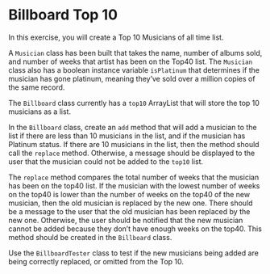 # Billboard Top 10
In this exercise, you will create a Top 10 Musicians of all time list.

A `Musician` class has been built that takes the name, number of albums sold, and number of weeks that artist has been on the Top40 list. The `Musician` class also has a boolean instance variable `isPlatinum` that determines if the musician has gone platinum, meaning they’ve sold over a million copies of the same record.

The `Billboard` class currently has a `top10` ArrayList that will store the top 10 musicians as a list.

In the `Billboard` class, create an `add` method that will add a musician to the list if there are less than 10 musicians in the list, and if the musician has Platinum status. If there are 10 musicians in the list, then the method should call the `replace` method. Otherwise, a message should be displayed to the user that the musician could not be added to the `top10` list.

The `replace` method compares the total number of weeks that the musician has been on the top40 list. If the musician with the lowest number of weeks on the top40 is lower than the number of weeks on the top40 of the new musician, then the old musician is replaced by the new one. There should be a message to the user that the old musician has been replaced by the new one. Otherwise, the user should be notified that the new musician cannot be added because they don’t have enough weeks on the top40. This method should be created in the `Billboard` class.

Use the `BillboardTester` class to test if the new musicians being added are being correctly replaced, or omitted from the Top 10.